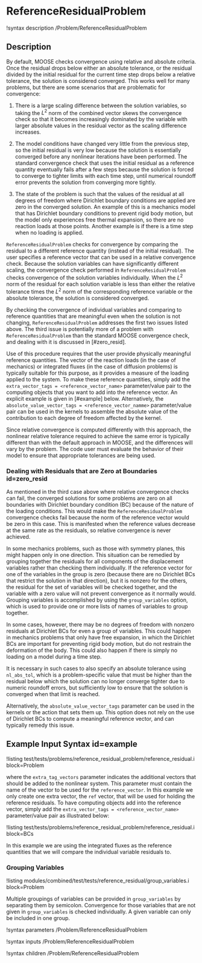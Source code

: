 # ReferenceResidualProblem

!syntax description /Problem/ReferenceResidualProblem

## Description

By default, MOOSE checks convergence using relative and absolute criteria. Once the residual drops
below either an absolute tolerance, or the residual divided by the initial residual for the current
time step drops below a relative tolerance, the solution is considered converged. This works well for
many problems, but there are some scenarios that are problematic for convergence:

1. There is a large scaling difference between the solution variables, so taking the $L^2$ norm of the
   combined vector skews the convergence check so that it becomes increasingly dominated by the variable
   with larger absolute values in the residual vector as the scaling difference increases.

1. The model conditions have changed very little from the previous step, so the initial residual is very
   low because the solution is essentially converged before any nonlinear iterations have been performed.
   The standard convergence check that uses the initial residual as a reference quantity eventually fails
   after a few steps because the solution is forced to converge to tighter limits with each time
   step, until numerical roundoff error prevents the solution from converging more tightly.

1. The state of the problem is such that the values of the residual at all degrees of freedom where
   Dirichlet boundary conditions are applied are zero in the converged solution. An example of this is a
   mechanics model that has Dirichlet boundary conditions to prevent rigid body motion, but the model
   only experiences free thermal expansion, so there are no reaction loads at those points. Another
   example is if there is a time step when no loading is applied.


`ReferenceResidualProblem` checks for convergence by comparing the residual to a different
reference quantity (instead of the initial residual). The user specifies a reference vector that can be used in
a relative convergence check. Because the solution variables can have significantly different
scaling, the convergence check performed in `ReferenceResidualProblem` checks convergence of the
solution variables individually. When the $L^2$ norm of the residual for each solution variable is
less than either the relative tolerance times the $L^2$ norm of the corresponding reference variable
or the absolute tolerance, the solution is considered converged.

By checking the convergence of individual variables and comparing to reference quantities that are
meaningful even when the solution is not changing, `ReferenceResidualProblem` addresses the first two
issues listed above. The third issue is potentially more of a problem with `ReferenceResidualProblem`
than the standard MOOSE convergence check, and dealing with
it is discussed in [#zero_resid].

Use of this procedure requires that the user provide physically meaningful reference quantities. The
vector of the reaction loads (in the case of mechanics) or integrated fluxes (in the case of
diffusion problems) is typically suitable for this purpose, as it provides a measure of the loading
applied to the system. To make these reference quantities, simply add the
`extra_vector_tags = <reference_vector_name>` parameter/value pair to the computing objects that you
want to add into the reference vector. An explicit example is given in [#example] below.
Alternatively, the `absolute_value_vector_tags = <reference_vector_namme>` parameter/value pair can be
used in the kernels to assemble the absolute value of the contribution to each degree of freedom
affected by the kernel.

Since relative convergence is computed differently with this approach, the nonlinear relative
tolerance required to achieve the same error is typically different than with the default approach in
MOOSE, and the differences will vary by the problem. The code user must evaluate the behavior of
their model to ensure that appropriate tolerances are being used.

### Dealing with Residuals that are Zero at Boundaries id=zero_resid

As mentioned in the third case above where relative convergence checks can fail,
the converged solutions for some problems are zero on all boundaries with Dirichlet
boundary condition (BC) because of the nature of the loading conditions. This would
make the `ReferenceResidualProblem` convergence checks fail because the norm of the
reference vector would be zero in this case.  This is manifested when the reference
values decrease at the same rate as the residuals, so relative convergence is never
achieved.

In some mechanics problems, such as those with symmetry planes, this might happen
only in one direction. This situation can be remedied by grouping together the
residuals for all components of the displacement variables rather than checking
them individually. If the reference vector for one of the variables in the group
is zero (because there are no Dirichlet BCs that restrict the solution in that direction),
but it is nonzero for the others, the residual for the set of variables will
be checked together, and the variable with a zero value will not prevent
convergence as it normally would.  Grouping variables is accomplished by
using the `group_variables` option, which is used to provide one or more
lists of names of variables to group together.

In some cases, however, there may be no degrees of freedom with nonzero residuals
at Dirichlet BCs for even a group of variables.  This could happen in mechanics
problems that only have free expansion, in which the Dirichlet BCs are important
for preventing rigid body motion, but do not restrain the deformation of the body.
This could also happen if there is simply no loading on a model during a time step.

It is necessary in such cases to also specify an absolute tolerance using `nl_abs_tol`,
which is a problem-specific value that must be higher than the residual below which
the solution can no longer converge tighter due to numeric roundoff errors, but sufficiently
low to ensure that the solution is converged when that limit is reached.

Alternatively, the `absolute_value_vector_tags`
parameter can be used in the kernels or the action that sets them up. This option does not
rely on the use of Dirichlet BCs to compute a meaningful reference vector, and can typically
remedy this issue.

## Example Input Syntax id=example

!listing test/tests/problems/reference_residual_problem/reference_residual.i block=Problem

where the `extra_tag_vectors` parameter indicates the additional vectors that should be added to the
nonlinear system. This parameter must contain the name of the vector to be used for the
`reference_vector`. In this example we only create one extra vector, the `ref` vector, that will be
used for holding the reference residuals. To have computing objects add into the reference vector,
simply add the `extra_vector_tags = <reference_vector_name>` parameter/value pair as illustrated below:

!listing test/tests/problems/reference_residual_problem/reference_residual.i block=BCs

In this example we are using the integrated fluxes as the reference quantities that we will compare
the individual variable residuals to.

### Grouping Variables

!listing modules/combined/test/tests/reference_residual/group_variables.i block=Problem

Multiple groupings of variables can be provided in `group_variables` by separating them by  semicolon.
Convergence for those variables that are not given in `group_variables` is checked individually. A given variable can only be included in one group.

!syntax parameters /Problem/ReferenceResidualProblem

!syntax inputs /Problem/ReferenceResidualProblem

!syntax children /Problem/ReferenceResidualProblem
